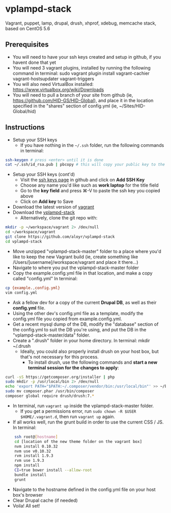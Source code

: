 vplampd-stack
=============

Vagrant, puppet, lamp, drupal, drush, xhprof, xdebug, memcache stack, based on CentOS 5.6

## Prerequisites
- You will need to have your ssh keys created and setup in github, if you havent done that yet
- You will need 3 vagrant plugins, installed by running the following command in terminal:
	sudo vagrant plugin install vagrant-cachier vagrant-hostsupdater vagrant-triggers
- You will also need VirtualBox installed:
 	https://www.virtualbox.org/wiki/Downloads
- You will need to pull a branch of your site from github (ie, https://github.com/HID-GS/HID-Global), and place it in the location specified in the "shares" section of config.yml (ie,  ~/Sites/HID-Global/hid)

## Instructions
	
- Setup your SSH keys
  - If you have nothing in the `~/.ssh` folder, run the following commands in terminal:

```bash
ssh-keygen # press <enter> until it is done
cat ~/.ssh/id_rsa.pub | pbcopy # this will copy your public key to the pasteboard
```
- Setup your SSH keys (cont'd)
  - Visit the [ssh keys page](https://github.com/settings/ssh) in github and click on **Add SSH Key**
  - Choose any name you'd like such as **work laptop** for the title field
  - Go to the **key field** and press ⌘-V to paste the ssh key you copied above
  - Click on **Add key** to Save
- Download the latest version of [vagrant](http://www.vagrantup.com/downloads.html)
- Download the [vplampd-stack](https://github.com/aloyr/vplampd-stack/archive/master.zip)
  - Alternatively, clone the git repo with:

```bash
mkdir -p ~/workspace/vagrant 2> /dev/null
cd ~/workspace/vagrant
git clone https://github.com/aloyr/vplampd-stack
cd vplampd-stack
```

- Move unzipped "vplampd-stack-master" folder to a place where you'd like to keep the new Vagrant build (ie, create something like /Users/[username]/workspace/vagrant and place it there...)
- Navigate to where you put the vplampd-stack-master folder
- Copy the example.config.yml file in that location, and make a copy called "config.yml"
	In terminal:

```bash
cp {example.,config.yml}
vim config.yml
```

- Ask a fellow dev for a copy of the current **Drupal DB**, as well as their **config.yml** file.
- Using the other dev's config.yml file as a template, modify the config.yml file you copied from example.config.yml.
- Get a recent mysql dump of the DB, modify the "database" section of the config.yml to suit the DB you're using, and put the DB in the "vplampd-stack-master/data" folder.
- Create a ".drush" folder in your home directory.
	In terminal:
	mkdir ~/.drush
	- Ideally, you could also properly install drush on your host box, but that's not necessary for this process.
	  - To install drush, use the following commands and **start a new terminal session for the changes to apply**:

```bash
curl -sS https://getcomposer.org/installer | php
sudo mkdir -p /usr/local/bin 2> /dev/null
echo 'export PATH="$PATH:~/.composer/vendor/bin:/usr/local/bin"' >> ~/bash_profile
sudo mv composer.phar /usr/bin/composer
composer global require drush/drush:7.*
```

- In terminal, run `vagrant up` inside the vplampd-stack-master folder.
  - If you get a permissions error, run `sudo chown -R $USER $HOME/.vagrant.d`, then run `vagrant up` again.
- If all works well, run the grunt build in order to use the current CSS / JS.
	In terminal:

```bash
	ssh root@[hostname]
	cd [location of the new theme folder on the vagrant box]
	nvm install 0.10.32
	nvm use v0.10.32
	rvm install 1.9.3
	rvm use 1.9.3
	npm install
	CI=true bower install --allow-root
	bundle install
	grunt
```

- Navigate to the hostname defined in the config.yml file on your host box's browser
- Clear Drupal cache (if needed)
- Voila! All set!
	
